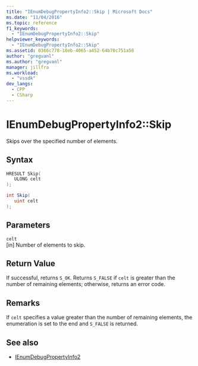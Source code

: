 ```yaml
---
title: "IEnumDebugPropertyInfo2::Skip | Microsoft Docs"
ms.date: "11/04/2016"
ms.topic: reference
f1_keywords:
  - "IEnumDebugPropertyInfo2::Skip"
helpviewer_keywords:
  - "IEnumDebugPropertyInfo2::Skip"
ms.assetid: 0366c778-18eb-4065-a452-64b70c751a58
author: "gregvanl"
ms.author: "gregvanl"
manager: jillfra
ms.workload:
  - "vssdk"
dev_langs:
  - CPP
  - CSharp
---
```

# IEnumDebugPropertyInfo2::Skip
Skips over the specified number of elements.

## Syntax

```cpp
HRESULT Skip(
   ULONG celt
);
```

```csharp
int Skip(
   uint celt
);
```

## Parameters
`celt`\
[in] Number of elements to skip.

## Return Value
 If successful, returns `S_OK`. Returns `S_FALSE` if `celt` is greater than the number of remaining elements; otherwise, returns an error code.

## Remarks
 If `celt` specifies a value greater than the number of remaining elements, the enumeration is set to the end and `S_FALSE` is returned.

## See also
- [IEnumDebugPropertyInfo2](../../../extensibility/debugger/reference/ienumdebugpropertyinfo2.md)